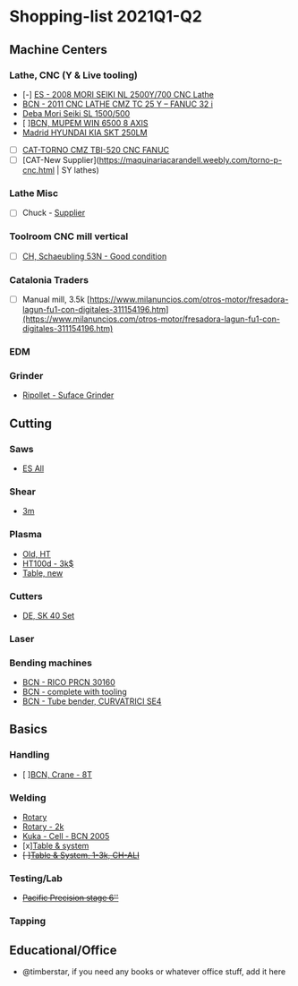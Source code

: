 # Shopping-list 2021Q1-Q2

## Machine Centers

### Lathe, CNC (Y & Live tooling)

- [-] [ES - 2008 MORI SEIKI NL 2500Y/700 CNC Lathe](https://www.machinio.com/cnc-lathes#quickview/49629152) 
- [BCN - 2011 CNC LATHE CMZ TC 25 Y – FANUC 32 i](https://www.machinio.com/cnc-lathes#quickview/43365172)
- [Deba Mori Seiki SL 1500/500](https://www.machinio.com/cat/cnc-tornos#quickview/44450209)
- [ ][BCN, MUPEM WIN 6500 8 AXIS ](https://www.machinio.com/listings/51030037)
- [Madrid HYUNDAI KIA SKT 250LM](https://www.machinio.com/listings/49892508)
- [ ] [CAT-TORNO CMZ TBI-520 CNC FANUC](https://maquinariacarandell.weebly.com/uploads/1/1/8/4/118431239/torno_bancada_inclinada_cmz_tbi-520.pdf)
- [ ] [CAT-New Supplier](https://maquinariacarandell.weebly.com/torno-p-cnc.html | SY lathes)

### Lathe Misc

- [ ] Chuck - [Supplier](https://www.hainbuch.com/)

### Toolroom CNC mill vertical

- [ ] [CH, Schaeubling 53N - Good condition](https://www.machineseeker.es/schaublin-53n/i-4896627)

### Catalonia Traders

- [ ] Manual mill, 3.5k [https://www.milanuncios.com/otros-motor/fresadora-lagun-fu1-con-digitales-311154196.htm](https://www.milanuncios.com/otros-motor/fresadora-lagun-fu1-con-digitales-311154196.htm)

### EDM

### Grinder

- [Ripollet - Suface Grinder](https://www.machinio.com/grinding-machines#quickview/46040071)

## Cutting

### Saws

- [ES All](https://www.machinio.com/saws#results)

### Shear

- [3m](https://www.machinio.com/shearing-equipment#quickview/51051162)

### Plasma

- [Old, HT](https://www.machinio.com/plasma-cutters#quickview/43442108)
- [HT100d - 3k$](https://www.machinio.com/plasma-cutters#quickview/46345767)
- [Table, new](https://www.surplex.com/en/m/unich-lxp-1530-cnc-plasma-cutting-machine-623161.html?utm_campaign=auction-feed&utm_source=machinio&utm_medium=referral)

### Cutters

- [DE, SK 40 Set](https://www.machineseeker.es/hahn+%26+kolb-sk+40/i-4087977)

### Laser

### Bending machines

- [BCN - RICO PRCN 30160](https://www.machinio.com/bending?page=2#quickview/43132744)
- [BCN - complete with tooling](https://www.machinio.com/bending?page=3#quickview/51853303)
- [BCN - Tube bender, CURVATRICI SE4](https://www.machinio.com/bending?page=3#quickview/42932387)

## Basics

### Handling

- [ ][BCN, Crane - 8T](https://www.machinio.com/overhead-cranes#quickview/29088727)

### Welding

- [Rotary](https://www.machinio.com/welding-equipment?page=4#quickview/39377679)
- [Rotary - 2k](https://www.machinio.com/welding-equipment?page=12#quickview/47987949)
- [Kuka - Cell - BCN 2005](https://www.machinio.com/welding-equipment#quickview/51184510)
- [x][Table & system](https://www.siegmund.com/es/Mesa-con-ranuras-hexagonales,6622.php)
- ~~[ ][Table & System, 1-3k, CH-ALI](https://spanish.alibaba.com/product-detail/3d-welding-table-plate-with-fixture-made-in-china-for-sale-60793866677.html?spm=a2700.md_es_ES.deiletai6.9.103e39cdS1ktgh)~~


### Testing/Lab

- ~~[Pacific Precision stage 6''](https://www.machinio.com/cobra/general-analytical-equipment#quickview/49800893)~~


### Tapping

## Educational/Office

- @timberstar, if you need any books or whatever office stuff, add it here




